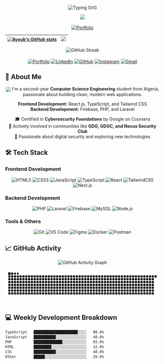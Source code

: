 <!-- Animated Header Section -->
<div align="center">
  
  ![Typing SVG](https://readme-typing-svg.herokuapp.com?font=Fira+Code&weight=700&size=32&duration=4000&pause=1000&color=6E40C9&center=true&vCenter=true&width=500&lines=👋+Hello+World!;I'm+Ayoub+Bezai;Full+Stack+Developer;CS+Student;Cybersecurity+Enthusiast)

  <img src="https://capsule-render.vercel.app/api?type=waving&color=6E40C9&height=100&section=header&text=Ayoub+Bezai&fontSize=40&fontColor=ffffff&animation=fadeIn" />

</div>

<!-- Portfolio Badge - More Prominent -->
<div align="center" style="margin: 15px 0;">
  <a href="https://portfolio.ayoubbezai.site" target="_blank">
    <img src="https://img.shields.io/badge/Portfolio-6E40C9?style=for-the-badge&logo=About.me&logoColor=white&link=https://portfolio.ayoubbezai.site" alt="Portfolio" height="40" />
  </a>
</div>

<!-- Profile Stats Cards -->
<div align="center">
  
  | <a href="https://github.com/ayoubbezai"><img src="https://denvercoder1-github-readme-stats.vercel.app/api?username=ayoubbezai&show_icons=true&count_private=true&theme=react&hide_border=true&bg_color=1F222E&title_color=6E40C9&icon_color=F8D866" alt="Ayoub's GitHub stats" /></a> | <a href="https://github.com/ayoubbezai"><img src="https://denvercoder1-github-readme-stats.vercel.app/api/top-langs/?username=ayoubbezai&theme=react&hide_border=true&bg_color=1F222E&title_color=6E40C9&layout=compact" /></a> |
  | ------------- | ------------- |

  ![GitHub Streak](https://github-readme-streak-stats.herokuapp.com/?user=ayoubbezai&theme=react&hide_border=true&background=1F222E&stroke=6E40C9&ring=6E40C9&fire=6E40C9&currStreakLabel=6E40C9)

</div>

<!-- Navigation Links -->
<div align="center" style="margin: 20px 0;">
  
  [![Portfolio](https://img.shields.io/badge/Portfolio-6E40C9?style=for-the-badge&logo=About.me&logoColor=white&link=https://portfolio.ayoubbezai.site/)](https://portfolio.ayoubbezai.site/)
  [![LinkedIn](https://img.shields.io/badge/LinkedIn-0A66C2?style=for-the-badge&logo=linkedin&logoColor=white&link=https://www.linkedin.com/in/ayoub-bezai-b55315288/)](https://www.linkedin.com/in/ayoub-bezai-b55315288/)
  [![GitHub](https://img.shields.io/badge/GitHub-181717?style=for-the-badge&logo=github&logoColor=white&link=https://github.com/ayoubbb1235)](https://github.com/ayoubbb1235)
  [![Instagram](https://img.shields.io/badge/Instagram-E4405F?style=for-the-badge&logo=instagram&logoColor=white&link=https://www.instagram.com/ayoubbezai/)](https://www.instagram.com/ayoubbezai/)
  [![Gmail](https://img.shields.io/badge/Gmail-EA4335?style=for-the-badge&logo=gmail&logoColor=white&link=mailto:your-email@example.com)](mailto:your-email@example.com)

</div>

<!-- About Me Section -->
## 🚀 About Me

<p align="center">
  <img src="https://media.giphy.com/media/L1R1tvI9svkIWwpVYr/giphy.gif" width="30" style="vertical-align: middle;"> 
  I'm a second-year <strong>Computer Science Engineering</strong> student from Algeria, passionate about building clean, modern web applications.
</p>

<p align="center">
  <strong>Frontend Development:</strong> React.js, TypeScript, and Tailwind CSS
  <br>
  <strong>Backend Development:</strong> Firebase, PHP, and Laravel
</p>

<p align="center">
  🎓 Certified in <strong>Cybersecurity Foundations</strong> by Google on Coursera
  <br>
  👥 Actively involved in communities like <strong>GDG, GDGC, and Nexus Security Club</strong>
  <br>
  🔐 Passionate about digital security and exploring new technologies
</p>

<!-- Tech Stack Section -->
## 🛠️ Tech Stack

### Frontend Development
<div align="center">
  
  ![HTML5](https://img.shields.io/badge/HTML5-E34F26?style=flat-square&logo=html5&logoColor=white)
  ![CSS3](https://img.shields.io/badge/CSS3-1572B6?style=flat-square&logo=css3&logoColor=white)
  ![JavaScript](https://img.shields.io/badge/JavaScript-F7DF1E?style=flat-square&logo=javascript&logoColor=black)
  ![TypeScript](https://img.shields.io/badge/TypeScript-007ACC?style=flat-square&logo=typescript&logoColor=white)
  ![React](https://img.shields.io/badge/React-20232A?style=flat-square&logo=react&logoColor=61DAFB)
  ![TailwindCSS](https://img.shields.io/badge/Tailwind_CSS-38B2AC?style=flat-square&logo=tailwind-css&logoColor=white)
  ![Next.js](https://img.shields.io/badge/Next.js-000000?style=flat-square&logo=next.js&logoColor=white)

</div>

### Backend Development
<div align="center">
  
  ![PHP](https://img.shields.io/badge/PHP-777BB4?style=flat-square&logo=php&logoColor=white)
  ![Laravel](https://img.shields.io/badge/Laravel-FF2D20?style=flat-square&logo=laravel&logoColor=white)
  ![Firebase](https://img.shields.io/badge/Firebase-039BE5?style=flat-square&logo=Firebase&logoColor=white)
  ![MySQL](https://img.shields.io/badge/MySQL-4479A1?style=flat-square&logo=mysql&logoColor=white)
  ![Node.js](https://img.shields.io/badge/Node.js-339933?style=flat-square&logo=node.js&logoColor=white)

</div>

### Tools & Others
<div align="center">
  
  ![Git](https://img.shields.io/badge/Git-F05032?style=flat-square&logo=git&logoColor=white)
  ![VS Code](https://img.shields.io/badge/VS_Code-007ACC?style=flat-square&logo=visual-studio-code&logoColor=white)
  ![Figma](https://img.shields.io/badge/Figma-F24E1E?style=flat-square&logo=figma&logoColor=white)
  ![Docker](https://img.shields.io/badge/Docker-2496ED?style=flat-square&logo=docker&logoColor=white)
  ![Postman](https://img.shields.io/badge/Postman-FF6C37?style=flat-square&logo=postman&logoColor=white)

</div>

<!-- GitHub Activity Graph -->
## 📈 GitHub Activity

<div align="center">
  
  ![GitHub Activity Graph](https://github-readme-activity-graph.vercel.app/graph?username=ayoubbezai&theme=react-dark&hide_border=true&area=true&height=300&custom_title=My%20Contribution%20Graph&bg_color=1F222E&color=FFFFFF&line=6E40C9&point=FFFFFF)

</div>

<!-- Snake Animation -->
<div align="center">
  
  ![Snake animation](https://raw.githubusercontent.com/ayoubbezai/ayoubbezai/output/github-contribution-grid-snake.svg)

</div>

<!-- Coding Stats -->
## 💻 Weekly Development Breakdown

```text
TypeScript   ████████████████████░░░░   80.0% 
JavaScript   ██████████░░░░░░░░░░░░░░   40.0% 
PHP          █████████████░░░░░░░░░░░   65.0% 
HTML         ████████░░░░░░░░░░░░░░░░   32.0% 
CSS          ██████████░░░░░░░░░░░░░░   40.0% 
Other        █████░░░░░░░░░░░░░░░░░░░   20.0%

